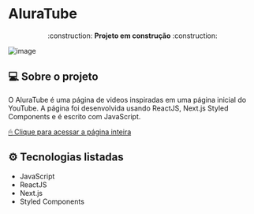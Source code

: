 # AluraTube
<p align="center"> :construction: <b>Projeto em construção</b> :construction: </p>

![image](https://user-images.githubusercontent.com/95860101/201666316-2b8a8217-d6b7-4e42-8bd3-e49d51c3d443.png)


## 💻 Sobre o projeto

O AluraTube é uma página de videos inspiradas em uma página inicial do YouTube. A página foi desenvolvida usando ReactJS, Next.js Styled Components e é escrito com JavaScript.


[ 🖱 Clique para acessar a página inteira](https://alura-tube-orpin.vercel.app/)

## ⚙ Tecnologias listadas

- JavaScript
- ReactJS
- Next.js
- Styled Components


